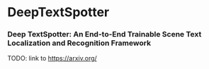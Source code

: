 # DeepTextSpotter

### Deep TextSpotter: An End-to-End Trainable Scene Text Localization and Recognition Framework

TODO: link to https://arxiv.org/

